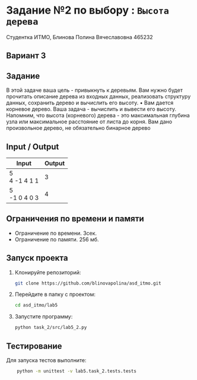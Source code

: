 # Задание №2 по выбору  : `Высота дерева`
Студентка ИТМО,  Блинова Полина Вячеславовна 465232

## Вариант 3

## Задание 
В этой задаче ваша цель - привыкнуть к деревьям. Вам нужно будет прочитать
описание дерева из входных данных, реализовать структуру данных, сохранить
дерево и вычислить его высоту.
• Вам дается корневое дерево. Ваша задача - вычислить и вывести его высоту.
Напомним, что высота (корневого) дерева - это максимальная глубина узла
или максимальное расстояние от листа до корня. Вам дано произвольное
дерево, не обязательно бинарное дерево

## Input / Output

| Input | Output |
| ----- | ------ |
| 5 <br/> 4 -1 4 1 1| 3  |
| 5 <br/> -1 0 4 0 3 | 4  |

## Ограничения по времени и памяти

- Ограничение по времени. 3сек.
- Ограничение по памяти. 256 мб.


## Запуск проекта
1. Клонируйте репозиторий:
   ```bash
   git clone https://github.com/blinovapolina/asd_itmo.git
   ```
2. Перейдите в папку с проектом:
   ```bash
   cd asd_itmo/lab5
   ```
3. Запустите программу:
   ```bash
   python task_2/src/lab5_2.py
   ```


## Тестирование
Для запуска тестов выполните:
```bash
    python -m unittest -v lab5.task_2.tests.tests
```
